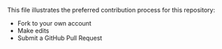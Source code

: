 This file illustrates the preferred contribution process for this repository:
- Fork to your own account
- Make edits
- Submit a GitHub Pull Request
